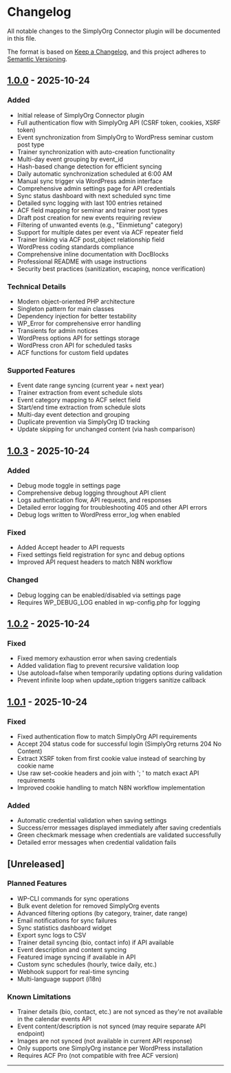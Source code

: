 # Changelog

All notable changes to the SimplyOrg Connector plugin will be documented in this file.

The format is based on [Keep a Changelog](https://keepachangelog.com/en/1.0.0/),
and this project adheres to [Semantic Versioning](https://semver.org/spec/v2.0.0.html).

## [1.0.0] - 2025-10-24

### Added
- Initial release of SimplyOrg Connector plugin
- Full authentication flow with SimplyOrg API (CSRF token, cookies, XSRF token)
- Event synchronization from SimplyOrg to WordPress seminar custom post type
- Trainer synchronization with auto-creation functionality
- Multi-day event grouping by event_id
- Hash-based change detection for efficient syncing
- Daily automatic synchronization scheduled at 6:00 AM
- Manual sync trigger via WordPress admin interface
- Comprehensive admin settings page for API credentials
- Sync status dashboard with next scheduled sync time
- Detailed sync logging with last 100 entries retained
- ACF field mapping for seminar and trainer post types
- Draft post creation for new events requiring review
- Filtering of unwanted events (e.g., "Einmietung" category)
- Support for multiple dates per event via ACF repeater field
- Trainer linking via ACF post_object relationship field
- WordPress coding standards compliance
- Comprehensive inline documentation with DocBlocks
- Professional README with usage instructions
- Security best practices (sanitization, escaping, nonce verification)

### Technical Details
- Modern object-oriented PHP architecture
- Singleton pattern for main classes
- Dependency injection for better testability
- WP_Error for comprehensive error handling
- Transients for admin notices
- WordPress options API for settings storage
- WordPress cron API for scheduled tasks
- ACF functions for custom field updates

### Supported Features
- Event date range syncing (current year + next year)
- Trainer extraction from event schedule slots
- Event category mapping to ACF select field
- Start/end time extraction from schedule slots
- Multi-day event detection and grouping
- Duplicate prevention via SimplyOrg ID tracking
- Update skipping for unchanged content (via hash comparison)

## [1.0.3] - 2025-10-24

### Added
- Debug mode toggle in settings page
- Comprehensive debug logging throughout API client
- Logs authentication flow, API requests, and responses
- Detailed error logging for troubleshooting 405 and other API errors
- Debug logs written to WordPress error_log when enabled

### Fixed
- Added Accept header to API requests
- Fixed settings field registration for sync and debug options
- Improved API request headers to match N8N workflow

### Changed
- Debug logging can be enabled/disabled via settings page
- Requires WP_DEBUG_LOG enabled in wp-config.php for logging

## [1.0.2] - 2025-10-24

### Fixed
- Fixed memory exhaustion error when saving credentials
- Added validation flag to prevent recursive validation loop
- Use autoload=false when temporarily updating options during validation
- Prevent infinite loop when update_option triggers sanitize callback

## [1.0.1] - 2025-10-24

### Fixed
- Fixed authentication flow to match SimplyOrg API requirements
- Accept 204 status code for successful login (SimplyOrg returns 204 No Content)
- Extract XSRF token from first cookie value instead of searching by cookie name
- Use raw set-cookie headers and join with '; ' to match exact API requirements
- Improved cookie handling to match N8N workflow implementation

### Added
- Automatic credential validation when saving settings
- Success/error messages displayed immediately after saving credentials
- Green checkmark message when credentials are validated successfully
- Detailed error messages when credential validation fails

## [Unreleased]

### Planned Features
- WP-CLI commands for sync operations
- Bulk event deletion for removed SimplyOrg events
- Advanced filtering options (by category, trainer, date range)
- Email notifications for sync failures
- Sync statistics dashboard widget
- Export sync logs to CSV
- Trainer detail syncing (bio, contact info) if API available
- Event description and content syncing
- Featured image syncing if available in API
- Custom sync schedules (hourly, twice daily, etc.)
- Webhook support for real-time syncing
- Multi-language support (i18n)

### Known Limitations
- Trainer details (bio, contact, etc.) are not synced as they're not available in the calendar events API
- Event content/description is not synced (may require separate API endpoint)
- Images are not synced (not available in current API response)
- Only supports one SimplyOrg instance per WordPress installation
- Requires ACF Pro (not compatible with free ACF version)

---

[1.0.3]: https://github.com/lucasjahn/simplyOrg-connector/releases/tag/v1.0.3
[1.0.2]: https://github.com/lucasjahn/simplyOrg-connector/releases/tag/v1.0.2
[1.0.1]: https://github.com/lucasjahn/simplyOrg-connector/releases/tag/v1.0.1
[1.0.0]: https://github.com/lucasjahn/simplyOrg-connector/releases/tag/v1.0.0

